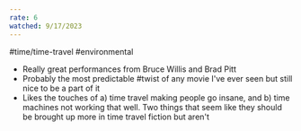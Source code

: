 ```yaml
---
rate: 6
watched: 9/17/2023
---
```

#time/time-travel #environmental 

- Really great performances from Bruce Willis and Brad Pitt
- Probably the most predictable #twist of any movie I've ever seen but still nice to be a part of it
- Likes the touches of a) time travel making people go insane, and b) time machines not working that well. Two things that seem like they should be brought up more in time travel fiction but aren't
